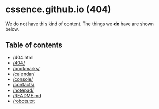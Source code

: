 # cssence.github.io (404)

We do not have this kind of content. The things we **do** have are shown below.

## Table of contents

* /404.html
* [/404/](/404/)
* [/bookmarks/](/bookmarks/)
* [/calendar/](/calendar/)
* [/console/](/console/)
* [/contacts/](/contacts/)
* [/notepad/](/notepad/)
* [/README.md](/README.md)
* [/robots.txt](/robots.txt)
